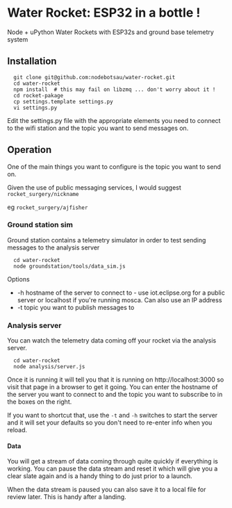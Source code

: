 # Water Rocket: ESP32 in a bottle !

Node + uPython Water Rockets with ESP32s and ground base telemetry system

## Installation

```
  git clone git@github.com:nodebotsau/water-rocket.git
  cd water-rocket
  npm install  # this may fail on libzmq ... don't worry about it !
  cd rocket-pakage
  cp settings.template settings.py
  vi settings.py
```

Edit the settings.py file with the appropriate elements you need to connect
to the wifi station and the topic you want to send messages on.

## Operation

One of the main things you want to configure is the topic you want to send on.

Given the use of public messaging services, I would suggest `rocket_surgery/nickname`

eg `rocket_surgery/ajfisher`

### Ground station sim

Ground station contains a telemetry simulator in order to test sending messages
to the analysis server

```
  cd water-rocket
  node groundstation/tools/data_sim.js
```

Options

* -h hostname of the server to connect to - use iot.eclipse.org for a public
server or localhost if you're running mosca. Can also use an IP address
* -t topic you want to publish messages to

### Analysis server

You can watch the telemetry data coming off your rocket via the analysis server.

```
  cd water-rocket
  node analysis/server.js
```

Once it is running it will tell you that it is running on http://localhost:3000
so visit that page in a browser to get it going. You can enter the hostname
of the server you want to connect to and the topic you want to subscribe to
in the boxes on the right.

If you want to shortcut that, use the `-t` and `-h` switches to start the server
and it will set your defaults so you don't need to re-enter info when you reload.

#### Data

You will get a stream of data coming through quite quickly if everything is
working. You can pause the data stream and reset it which will give you a clear
slate again and is a handy thing to do just prior to a launch.

When the data stream is paused you can also save it to a local file for review
later. This is handy after a landing. 
